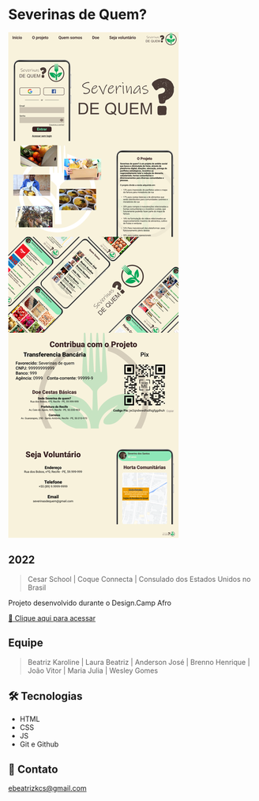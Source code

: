 # Severinas de Quem?

![preview](./img/readme/previa.png)

## 2022

> Cesar School |
> Coque Connecta |
> Consulado dos Estados Unidos no Brasil

Projeto desenvolvido durante o Design.Camp Afro

[🔗 Clique aqui para acessar](https://soubeatrizkaroline.github.io/Design.CampAfro_SeverinasDeQuem/)

## Equipe
> Beatriz Karoline |
> Laura Beatriz |
> Anderson José |
> Brenno Henrique |
> João Vitor |
> Maria Julia |
> Wesley Gomes

## 🛠 Tecnologias

- HTML
- CSS
- JS
- Git e Github

## 💙 Contato

ebeatrizkcs@gmail.com

